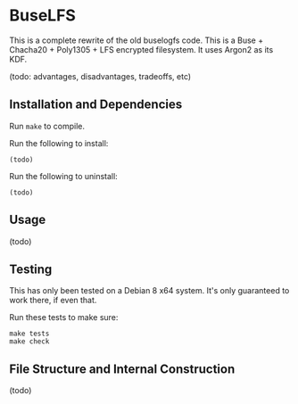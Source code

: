 # BuseLFS

This is a complete rewrite of the old buselogfs code. This is a Buse + Chacha20 + Poly1305 + LFS encrypted filesystem. It uses Argon2 as its KDF.

(todo: advantages, disadvantages, tradeoffs, etc)

## Installation and Dependencies

Run `make` to compile.

Run the following to install:

```
(todo)
```

Run the following to uninstall:

```
(todo)
```

## Usage

(todo)

## Testing

This has only been tested on a Debian 8 x64 system. It's only guaranteed to work there, if even that.

Run these tests to make sure:

```
make tests
make check
```

## File Structure and Internal Construction

(todo)